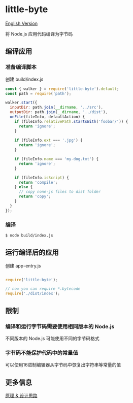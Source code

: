 # little-byte

[English Version](./README.md)

将 Node.js 应用代码编译为字节码

## 编译应用

### 准备编译脚本

创建 build/index.js

```javascript
const { walker } = require('little-byte').default;
const path = require('path');

walker.start({
  inputDir: path.join(__dirname, '../src'),
  outputDir: path.join(__dirname, '../dist'),
  onFile(fileInfo, defaultAction) {
    if (fileInfo.relativePath.startsWith('foobar/')) {
      return 'ignore';
    }
    
    if (fileInfo.ext === '.jpg') {
      return 'ignore';
    }

    if (fileInfo.name === 'my-dog.txt') {
      return 'ignore';
    }

    if (fileInfo.isScript) {
      return 'compile';
    } else {
      // copy none-js files to dist folder
      return 'copy';
    }
  }
});
```

### 编译

```bash
$ node build/index.js
```

## 运行编译后的应用

创建 app-entry.js

```javascript

require('little-byte');

// now you can require *.bytecode
require('./dist/index');

```

## 限制

### 编译和运行字节码需要使用相同版本的 Node.js

不同版本的 Node.js 可能使用不同的字节码格式

### 字节码不能保护代码中的常量值

可以使用16进制编辑器从字节码中恢复出字符串等常量的值


## 更多信息

[原理 & 设计思路](https://github.com/Nihiue/little-byte-demo)
